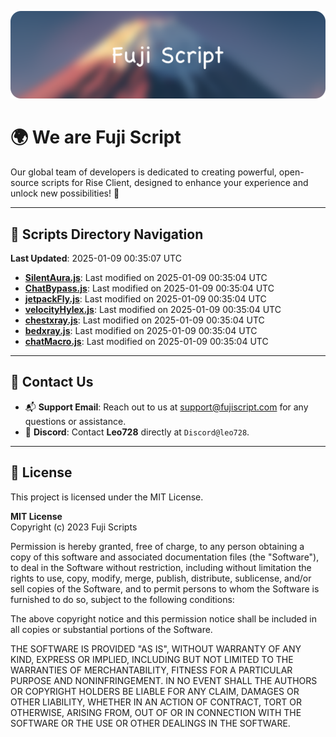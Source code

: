 ![Banner](.github/b.webp)

# 🌍 **We are Fuji Script**

Our global team of developers is dedicated to creating powerful, open-source scripts for Rise Client, designed to enhance your experience and unlock new possibilities! 🌟

---
<!-- SCRIPTS_NAVIGATION_START -->
## 📂 **Scripts Directory Navigation**

**Last Updated**: 2025-01-09 00:35:07 UTC

- **[SilentAura.js](scripts/SilentAura.js)**: Last modified on 2025-01-09 00:35:04 UTC
- **[ChatBypass.js](scripts/ChatBypass.js)**: Last modified on 2025-01-09 00:35:04 UTC
- **[jetpackFly.js](scripts/jetpackFly.js)**: Last modified on 2025-01-09 00:35:04 UTC
- **[velocityHylex.js](scripts/velocityHylex.js)**: Last modified on 2025-01-09 00:35:04 UTC
- **[chestxray.js](scripts/chestxray.js)**: Last modified on 2025-01-09 00:35:04 UTC
- **[bedxray.js](scripts/bedxray.js)**: Last modified on 2025-01-09 00:35:04 UTC
- **[chatMacro.js](scripts/chatMacro.js)**: Last modified on 2025-01-09 00:35:04 UTC

<!-- SCRIPTS_NAVIGATION_END -->

---

## 💬 **Contact Us**  
- 📬 **Support Email**: Reach out to us at [support@fujiscript.com](mailto:support@fujiscript.com) for any questions or assistance.  
- 💬 **Discord**: Contact **Leo728** directly at `Discord@leo728`.

---

## 📜 **License**

This project is licensed under the MIT License.  

**MIT License**  
Copyright (c) 2023 Fuji Scripts  

Permission is hereby granted, free of charge, to any person obtaining a copy of this software and associated documentation files (the "Software"), to deal in the Software without restriction, including without limitation the rights to use, copy, modify, merge, publish, distribute, sublicense, and/or sell copies of the Software, and to permit persons to whom the Software is furnished to do so, subject to the following conditions:  

The above copyright notice and this permission notice shall be included in all copies or substantial portions of the Software.  

THE SOFTWARE IS PROVIDED "AS IS", WITHOUT WARRANTY OF ANY KIND, EXPRESS OR IMPLIED, INCLUDING BUT NOT LIMITED TO THE WARRANTIES OF MERCHANTABILITY, FITNESS FOR A PARTICULAR PURPOSE AND NONINFRINGEMENT. IN NO EVENT SHALL THE AUTHORS OR COPYRIGHT HOLDERS BE LIABLE FOR ANY CLAIM, DAMAGES OR OTHER LIABILITY, WHETHER IN AN ACTION OF CONTRACT, TORT OR OTHERWISE, ARISING FROM, OUT OF OR IN CONNECTION WITH THE SOFTWARE OR THE USE OR OTHER DEALINGS IN THE SOFTWARE.  
